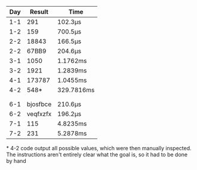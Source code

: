 | Day | Result   | Time       |
| --- | -------- | ---------- |
| 1-1 | 291      | 102.3µs    |
| 1-2 | 159      | 700.5µs    |
| 2-2 | 18843    | 166.5µs    |
| 2-2 | 67BB9    | 204.6µs    |
| 3-1 | 1050     | 1.1762ms   |
| 3-2 | 1921     | 1.2839ms   |
| 4-1 | 173787   | 1.0455ms   |
| 4-2 | 548*     | 329.7816ms |
|     |          |            |
|     |          |            |
| 6-1 | bjosfbce | 210.6µs    |
| 6-2 | veqfxzfx | 196.2µs    |
| 7-1 | 115      | 4.8235ms   |
| 7-2 | 231      | 5.2878ms   |

\* 4-2 code output all possible values, which were then manually inspected. The instructions aren't entirely clear what the goal is, so it had to be done by hand